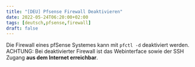 ```yaml
---
title: "[DEU] Pfsense Firewall Deaktivieren"
date: 2022-05-24T06:20:00+02:00
tags: [deutsch,pfsense,firewall]
draft: false
---
```


Die Firewall eines pfSense Systemes kann mit `pfctl -d` deaktiviert werden.
ACHTUNG: Bei deaktivierter Firewall ist das Webinterface sowie der SSH Zugang **aus dem Internet erreichbar**.